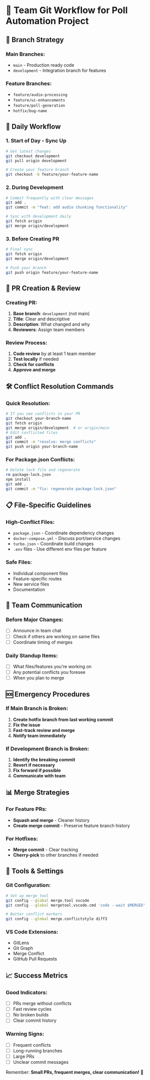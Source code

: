 # 👥 Team Git Workflow for Poll Automation Project

## 🌟 Branch Strategy

### Main Branches:
- `main` - Production ready code
- `development` - Integration branch for features

### Feature Branches:
- `feature/audio-processing`
- `feature/ui-enhancements` 
- `feature/poll-generation`
- `hotfix/bug-name`

## 🔄 Daily Workflow

### 1. **Start of Day - Sync Up**
```bash
# Get latest changes
git checkout development
git pull origin development

# Create your feature branch
git checkout -b feature/your-feature-name
```

### 2. **During Development**
```bash
# Commit frequently with clear messages
git add .
git commit -m "feat: add audio chunking functionality"

# Sync with development daily
git fetch origin
git merge origin/development
```

### 3. **Before Creating PR**
```bash
# Final sync
git fetch origin
git merge origin/development

# Push your branch
git push origin feature/your-feature-name
```

## 🚀 PR Creation & Review

### Creating PR:
1. **Base branch**: `development` (not main)
2. **Title**: Clear and descriptive
3. **Description**: What changed and why
4. **Reviewers**: Assign team members

### Review Process:
1. **Code review** by at least 1 team member
2. **Test locally** if needed
3. **Check for conflicts**
4. **Approve and merge**

## 🛠️ Conflict Resolution Commands

### Quick Resolution:
```bash
# If you see conflicts in your PR
git checkout your-branch-name
git fetch origin
git merge origin/development  # or origin/main
# Edit conflicted files
git add .
git commit -m "resolve: merge conflicts"
git push origin your-branch-name
```

### For Package.json Conflicts:
```bash
# Delete lock file and regenerate
rm package-lock.json
npm install
git add .
git commit -m "fix: regenerate package-lock.json"
```

## 📋 File-Specific Guidelines

### High-Conflict Files:
- `package.json` - Coordinate dependency changes
- `docker-compose.yml` - Discuss port/service changes
- `turbo.json` - Coordinate build changes
- `.env` files - Use different env files per feature

### Safe Files:
- Individual component files
- Feature-specific routes
- New service files
- Documentation

## 🎯 Team Communication

### Before Major Changes:
- [ ] Announce in team chat
- [ ] Check if others are working on same files
- [ ] Coordinate timing of merges

### Daily Standup Items:
- [ ] What files/features you're working on
- [ ] Any potential conflicts you foresee
- [ ] When you plan to merge

## 🆘 Emergency Procedures

### If Main Branch is Broken:
1. **Create hotfix branch from last working commit**
2. **Fix the issue**
3. **Fast-track review and merge**
4. **Notify team immediately**

### If Development Branch is Broken:
1. **Identify the breaking commit**
2. **Revert if necessary**
3. **Fix forward if possible**
4. **Communicate with team**

## 📊 Merge Strategies

### For Feature PRs:
- **Squash and merge** - Cleaner history
- **Create merge commit** - Preserve feature branch history

### For Hotfixes:
- **Merge commit** - Clear tracking
- **Cherry-pick** to other branches if needed

## 🔧 Tools & Settings

### Git Configuration:
```bash
# Set up merge tool
git config --global merge.tool vscode
git config --global mergetool.vscode.cmd 'code --wait $MERGED'

# Better conflict markers
git config --global merge.conflictstyle diff3
```

### VS Code Extensions:
- GitLens
- Git Graph
- Merge Conflict
- GitHub Pull Requests

## 📈 Success Metrics

### Good Indicators:
- [ ] PRs merge without conflicts
- [ ] Fast review cycles
- [ ] No broken builds
- [ ] Clear commit history

### Warning Signs:
- [ ] Frequent conflicts
- [ ] Long-running branches
- [ ] Large PRs
- [ ] Unclear commit messages

Remember: **Small PRs, frequent merges, clear communication!** 🚀
